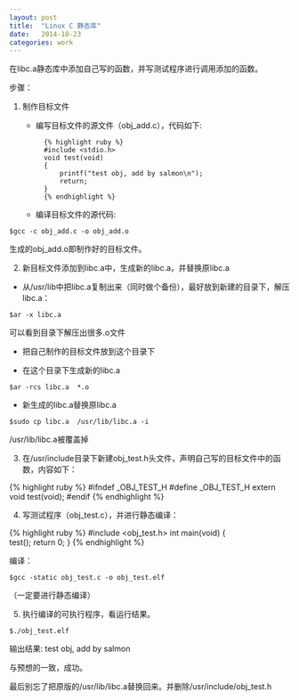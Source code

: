 ```yaml
---
layout: post
title:  "Linux C 静态库"
date:   2014-10-23
categories: work
---
```


在libc.a静态库中添加自己写的函数，并写测试程序进行调用添加的函数。

步骤：

1. 制作目标文件
	- 编写目标文件的源文件（obj_add.c），代码如下:

			{% highlight ruby %}
			#include <stdio.h>
			void test(void)
			{
				printf("test obj, add by salmon\n");
				return;
			}
			{% endhighlight %}

	- 编译目标文件的源代码:

`$gcc -c obj_add.c -o obj_add.o`

生成的obj_add.o即制作好的目标文件。

2. 新目标文件添加到libc.a中，生成新的libc.a，并替换原libc.a

- 从/usr/lib中把libc.a复制出来（同时做个备份），最好放到新建的目录下，解压libc.a：

`$ar -x libc.a`

可以看到目录下解压出很多.o文件

- 把自己制作的目标文件放到这个目录下
 
- 在这个目录下生成新的libc.a

`$ar -rcs libc.a  *.o`  

- 新生成的libc.a替换原libc.a

`$sudo cp libc.a  /usr/lib/libc.a -i`

/usr/lib/libc.a被覆盖掉

3. 在/usr/include目录下新建obj_test.h头文件，声明自己写的目标文件中的函数，内容如下：

{% highlight ruby %}
#ifndef _OBJ_TEST_H
#define _OBJ_TEST_H 
extern void test(void);
#endif
{% endhighlight %}

4. 写测试程序（obj_test.c），并进行静态编译：

{% highlight ruby %}
#include <obj_test.h> 
int main(void)
{       
        test();
        return 0;
 }
{% endhighlight %}

编译：

`$gcc -static obj_test.c -o obj_test.elf`

（一定要进行静态编译）

5. 执行编译的可执行程序，看运行结果。

`$./obj_test.elf`

输出结果: test obj, add by salmon

与预想的一致，成功。

最后别忘了把原版的/usr/lib/libc.a替换回来。并删除/usr/include/obj_test.h
